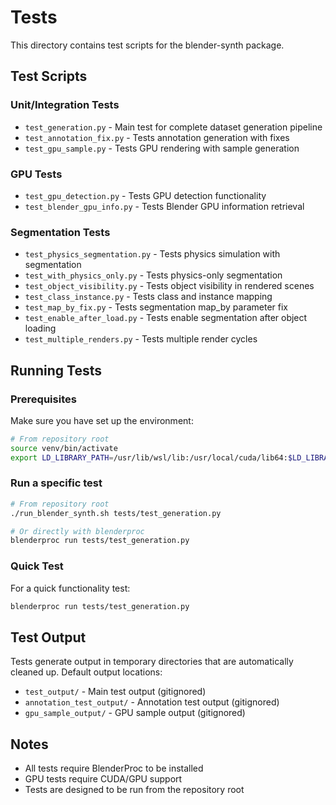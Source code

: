 # Tests

This directory contains test scripts for the blender-synth package.

## Test Scripts

### Unit/Integration Tests
- `test_generation.py` - Main test for complete dataset generation pipeline
- `test_annotation_fix.py` - Tests annotation generation with fixes
- `test_gpu_sample.py` - Tests GPU rendering with sample generation

### GPU Tests
- `test_gpu_detection.py` - Tests GPU detection functionality
- `test_blender_gpu_info.py` - Tests Blender GPU information retrieval

### Segmentation Tests
- `test_physics_segmentation.py` - Tests physics simulation with segmentation
- `test_with_physics_only.py` - Tests physics-only segmentation
- `test_object_visibility.py` - Tests object visibility in rendered scenes
- `test_class_instance.py` - Tests class and instance mapping
- `test_map_by_fix.py` - Tests segmentation map_by parameter fix
- `test_enable_after_load.py` - Tests enable segmentation after object loading
- `test_multiple_renders.py` - Tests multiple render cycles

## Running Tests

### Prerequisites
Make sure you have set up the environment:
```bash
# From repository root
source venv/bin/activate
export LD_LIBRARY_PATH=/usr/lib/wsl/lib:/usr/local/cuda/lib64:$LD_LIBRARY_PATH
```

### Run a specific test
```bash
# From repository root
./run_blender_synth.sh tests/test_generation.py

# Or directly with blenderproc
blenderproc run tests/test_generation.py
```

### Quick Test
For a quick functionality test:
```bash
blenderproc run tests/test_generation.py
```

## Test Output
Tests generate output in temporary directories that are automatically cleaned up.
Default output locations:
- `test_output/` - Main test output (gitignored)
- `annotation_test_output/` - Annotation test output (gitignored)
- `gpu_sample_output/` - GPU sample output (gitignored)

## Notes
- All tests require BlenderProc to be installed
- GPU tests require CUDA/GPU support
- Tests are designed to be run from the repository root
